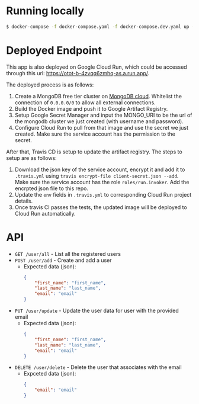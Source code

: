 # Running locally

```sh
$ docker-compose -f docker-compose.yaml -f docker-compose.dev.yaml up --build
```

# Deployed Endpoint

This app is also deployed on Google Cloud Run, which could be accessed through this url: https://otot-b-4zvqq6zmhq-as.a.run.app/. 

The deployed process is as follows:
1. Create a MongoDB free tier cluster on [MongoDB cloud](https://cloud.mongodb.com/). Whitelist the connection of `0.0.0.0/0` to allow all external connections.
1. Build the Docker image and push it to Google Artifact Registry.
1. Setup Google Secret Manager and input the MONGO_URI to be the url of the mongodb cluster we just created (with username and password).
1. Configure Cloud Run to pull from that image and use the secret we just created. Make sure the service account has the permission to the secret.

After that, Travis CD is setup to update the artifact registry. The steps to setup are as follows:
1. Download the json key of the service account, encrypt it and add it to `.travis.yml` using `travis encrypt-file client-secret.json --add`. Make sure the service account has the role `roles/run.invoker`. Add the encrpted json file to this repo.
1. Update the `env` fields in `.travis.yml` to corresponding Cloud Run project details. 
1. Once travis CI passes the tests, the updated image will be deployed to Cloud Run automatically.

# API
- `GET /user/all` - List all the registered users
- `POST /user/add` - Create and add a user
    - Expected data (json): 
        ```json
        {
            "first_name": "first_name", 
            "last_name": "last_name", 
            "email": "email"
        }
        ```
- `PUT /user/update` - Update the user data for user with the provided email
    - Expected data (json):
        ```json
        {
            "first_name": "first_name", 
            "last_name": "last_name", 
            "email": "email"
        }
        ```
- `DELETE /user/delete` - Delete the user that associates with the email
    - Expceted data (json):
        ```json
        {
            "email": "email"
        }